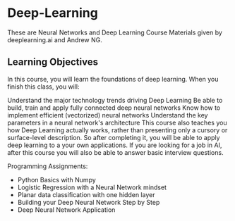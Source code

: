 # Deep-Learning

These are Neural Networks and Deep Learning Course Materials given by deeplearning.ai and Andrew NG.

## Learning Objectives

In this course, you will learn the foundations of deep learning. When you finish this class, you will:

Understand the major technology trends driving Deep Learning
Be able to build, train and apply fully connected deep neural networks
Know how to implement efficient (vectorized) neural networks
Understand the key parameters in a neural network's architecture
This course also teaches you how Deep Learning actually works, rather than presenting only a cursory or surface-level description. So after completing it, you will be able to apply deep learning to a your own applications. If you are looking for a job in AI, after this course you will also be able to answer basic interview questions.

Programming Assignments:

- Python Basics with Numpy
- Logistic Regression with a Neural Network mindset
- Planar data classification with one hidden layer
- Building your Deep Neural Network Step by Step 
- Deep Neural Network Application

